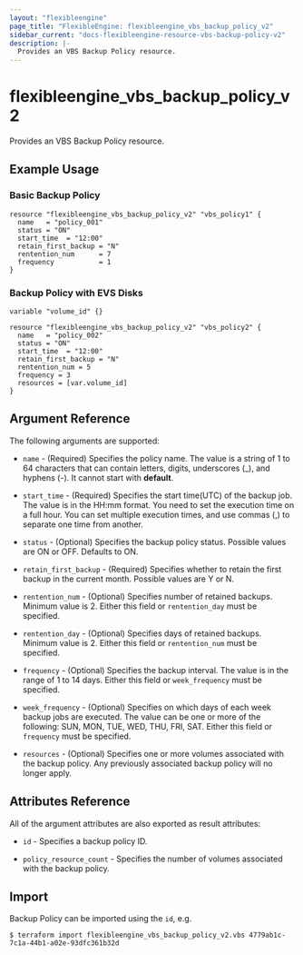 ```yaml
---
layout: "flexibleengine"
page_title: "FlexibleEngine: flexibleengine_vbs_backup_policy_v2"
sidebar_current: "docs-flexibleengine-resource-vbs-backup-policy-v2"
description: |-
  Provides an VBS Backup Policy resource.
---
```


# flexibleengine_vbs_backup_policy_v2

Provides an VBS Backup Policy resource.

## Example Usage

### Basic Backup Policy

```hcl
resource "flexibleengine_vbs_backup_policy_v2" "vbs_policy1" {
  name   = "policy_001"
  status = "ON"
  start_time  = "12:00"
  retain_first_backup = "N"
  rentention_num      = 7
  frequency           = 1
}
 ```

### Backup Policy with EVS Disks

```hcl
variable "volume_id" {}

resource "flexibleengine_vbs_backup_policy_v2" "vbs_policy2" {
  name   = "policy_002"
  status = "ON"
  start_time  = "12:00"
  retain_first_backup = "N"
  rentention_num = 5
  frequency = 3
  resources = [var.volume_id]
}
```

## Argument Reference

The following arguments are supported:

* `name` - (Required) Specifies the policy name. The value is a string of 1 to 64 characters that
    can contain letters, digits, underscores (_), and hyphens (-). It cannot start with **default**.

* `start_time` - (Required) Specifies the start time(UTC) of the backup job. The value is in the
    HH:mm format. You need to set the execution time on a full hour. You can set multiple execution
    times, and use commas (,) to separate one time from another.

* `status` - (Optional) Specifies the backup policy status. Possible values are ON or OFF. Defaults to ON.

* `retain_first_backup` - (Required) Specifies whether to retain the first backup in the current month.
    Possible values are Y or N.

* `rentention_num` - (Optional) Specifies number of retained backups. Minimum value is 2.
    Either this field or `rentention_day` must be specified.

* `rentention_day` - (Optional) Specifies days of retained backups. Minimum value is 2.
    Either this field or `rentention_num` must be specified.

* `frequency` - (Optional) Specifies the backup interval. The value is in the range of 1 to 14 days.
    Either this field or `week_frequency` must be specified.

* `week_frequency` - (Optional) Specifies on which days of each week backup jobs are executed.
    The value can be one or more of the following: SUN, MON, TUE, WED, THU, FRI, SAT.
    Either this field or `frequency` must be specified.

* `resources` - (Optional) Specifies one or more volumes associated with the backup policy.
    Any previously associated backup policy will no longer apply.


## Attributes Reference

All of the argument attributes are also exported as result attributes:

* `id` - Specifies a backup policy ID.
 
* `policy_resource_count` - Specifies the number of volumes associated with the backup policy.

## Import

Backup Policy can be imported using the `id`, e.g.

```
$ terraform import flexibleengine_vbs_backup_policy_v2.vbs 4779ab1c-7c1a-44b1-a02e-93dfc361b32d
```